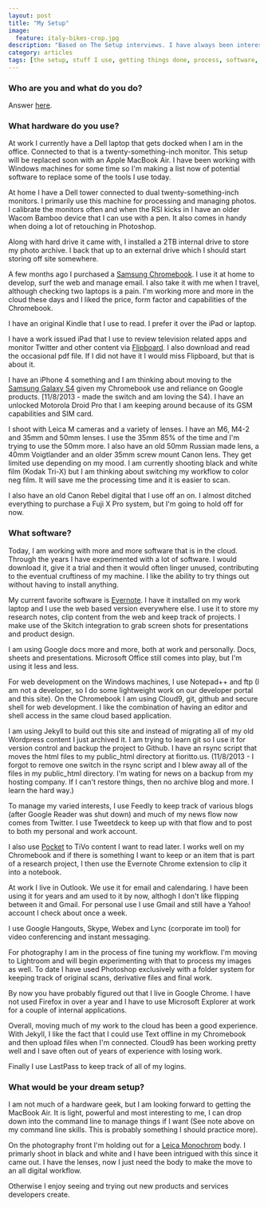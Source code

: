 ```yaml
---
layout: post
title: "My Setup"
image:
  feature: italy-bikes-crop.jpg
description: "Based on The Setup interviews. I have always been interested in how others get their work done. Here's my setup."
category: articles
tags: [the setup, stuff I use, getting things done, process, software, hardware]
---
```


### Who are you and what do you do?
Answer [here](http://www.fioritto.us/about/index.html).

### What hardware do you use?
At work I currently have a Dell laptop that gets docked when I am in the office. Connected to that is a twenty-something-inch monitor. This setup will be replaced soon with an Apple MacBook Air. I have been working with Windows machines for some time so I'm making a list now of potential software to replace some of the tools I use today.

At home I have a Dell tower connected to dual twenty-something-inch monitors. I primarily use this machine for processing and managing photos. I calibrate the monitors often and when the RSI kicks in I have an older Wacom Bamboo device that I can use with a pen. It also comes in handy when doing a lot of retouching in Photoshop.

Along with hard drive it came with, I installed a 2TB internal drive to store my photo archive. I back that up to an external drive which I should start storing off site somewhere.

A few months ago I purchased a [Samsung Chromebook](http://www.samsung.com/us/computer/chromebook). I use it at home to develop, surf the web and manage email. I also take it with me when I travel, although checking two laptops is a pain. I'm working more and more in the cloud these days and I liked the price, form factor and capabilities of the Chromebook.

I have an original Kindle that I use to read. I prefer it over the iPad or laptop.

I have a work issued iPad that I use to review television related apps and monitor Twitter and other content via [Flipboard](http://www.flipboard.com). I also download and read the occasional pdf file. If I did not have it I would miss Flipboard, but that is about it. 

I have an iPhone 4 something and I am thinking about moving to the [Samsung Galaxy S4](http://www.samsung.com/global/microsite/galaxys4/) given my Chromebook use and reliance on Google products. [11/8/2013 - made the switch and am loving the S4). I have an unlocked Motorola Droid Pro that I am keeping around because of its GSM capabilities and SIM card.

I shoot with Leica M cameras and a variety of lenses. I have an M6, M4-2 and 35mm and 50mm lenses. I use the 35mm 85% of the time and I'm trying to use the 50mm more. I also have an old 50mm Russian made lens, a 40mm Voigtlander and an older 35mm screw mount Canon lens. They get limited use depending on my mood. I am currently shooting black and white film (Kodak Tri-X) but I am thinking about switching my workflow to color neg film. It will save me the processing time and it is easier to scan.

I also have an old Canon Rebel digital that I use off an on. I almost ditched everything to purchase a Fuji X Pro system, but I'm going to hold off for now.

### What software?
Today, I am working with more and more software that is in the cloud. Through the years I have experimented with a lot of software. I would download it, give it a trial and then it would often linger unused, contributing to the eventual cruftiness of my machine. I like the ability to try things out without having to install anything.

My current favorite software is [Evernote](http://evernote.com/). I have it installed on my work laptop and I use the web based version everywhere else. I use it to store my research notes, clip content from the web and keep track of projects. I make use of the Skitch integration to grab screen shots for presentations and product design. 

I am using Google docs more and more, both at work and personally. Docs, sheets and presentations. Microsoft Office still comes into play, but I'm using it less and less.

For web development on the Windows machines, I use Notepad++ and ftp (I am not a developer, so I do some lightweight work on our developer portal and this site). On the Chromebook I am using Cloud9, git, github and secure shell for web development. I like the combination of having an editor and shell access in the same cloud based application. 

I am using Jekyll to build out this site and instead of migrating all of my old Wordpress content I just archived it. I am trying to learn git so I use it for version control and backup the project to Github. I have an rsync script that moves the html files to my public_html directory at fioritto.us. (11/8/2013 - I forgot to remove one switch in the rsync script and I blew away all of the files in my public_html directory. I'm wating for news on a backup from my hosting company. If I can't restore things, then no archive blog and more. I learn the hard way.)

To manage my varied interests, I use Feedly to keep track of various blogs (after Google Reader was shut down) and much of my news flow now comes from Twitter. I use Tweetdeck to keep up with that flow and to post to both my personal and work account.

I also use [Pocket](http://www.getpocket.com) to TiVo content I want to read later. I works well on my Chromebook and if there is something I want to keep or an item that is part of a research project, I then use the Evernote Chrome extension to clip it into a notebook.

At work I live in Outlook. We use it for email and calendaring. I have been using it for years and am used to it by now, althogh I don't like flipping between it and Gmail. For personal use I use Gmail and still have a Yahoo! account I check about once a week.

I use Google Hangouts, Skype, Webex and Lync (corporate im tool) for video conferencing and instant messaging.

For photography I am in the process of fine tuning my workflow. I'm moving to Lightroom and will begin experimenting with that to process my images as well. To date I have used Photoshop exclusively with a folder system for keeping track of original scans, derivative files and final work.

By now you have probably figured out that I live in Google Chrome. I have not used Firefox in over a year and I have to use Microsoft Explorer at work for a couple of internal applications.

Overall, moving much of my work to the cloud has been a good experience. With Jekyll, I like the fact that I could use Text offline in my Chromebook and then upload files when I'm connected. Cloud9 has been working pretty well and I save often out of years of experience with losing work.

Finally I use LastPass to keep track of all of my logins.

### What would be your dream setup?
I am not much of a hardware geek, but I am looking forward to getting the MacBook Air. It is light, powerful and most interesting to me, I can drop down into the command line to manage things if I want (See note above on my command line skills. This is probably something I should practice more).

On the photography front I'm holding out for a [Leica Monochrom](http://us.leica-camera.com/photography/m_system/m_monochrom/) body. I primarly shoot in black and white and I have been intrigued with this since it came out. I have the lenses, now I just need the body to make the move to an all digital workflow.

Otherwise I enjoy seeing and trying out new products and services developers create. 